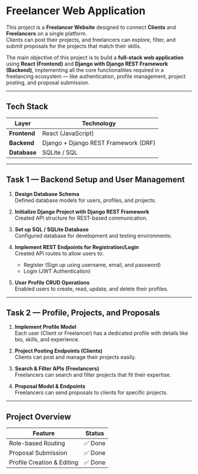 # Freelancer Web Application

This project is a **Freelancer Website** designed to connect **Clients** and **Freelancers** on a single platform.  
Clients can post their projects, and freelancers can explore, filter, and submit proposals for the projects that match their skills.

The main objective of this project is to build a **full-stack web application** using **React (Frontend)** and **Django with Django REST Framework (Backend)**, implementing all the core functionalities required in a freelancing ecosystem — like authentication, profile management, project posting, and proposal submission.

---

##  Tech Stack

| Layer | Technology |
|-------|-------------|
| **Frontend** | React (JavaScript) |
| **Backend** | Django + Django REST Framework (DRF) |
| **Database** | SQLite / SQL |

---

##  Task 1 — Backend Setup and User Management

1. **Design Database Schema**  
   Defined database models for users, profiles, and projects.

2. **Initialize Django Project with Django REST Framework**  
   Created API structure for REST-based communication.

3. **Set up SQL / SQLite Database**  
   Configured database for development and testing environments.

4. **Implement REST Endpoints for Registration/Login**  
   Created API routes to allow users to:
   - Register (Sign up using username, email, and password)
   - Login (JWT Authentication)

5. **User Profile CRUD Operations**  
   Enabled users to create, read, update, and delete their profiles.

---

## Task 2 — Profile, Projects, and Proposals

1. **Implement Profile Model**  
   Each user (Client or Freelancer) has a dedicated profile with details like bio, skills, and experience.

2. **Project Posting Endpoints (Clients)**  
   Clients can post and manage their projects easily.

3. **Search & Filter APIs (Freelancers)**  
   Freelancers can search and filter projects that fit their expertise.

4. **Proposal Model & Endpoints**  
   Freelancers can send proposals to clients for specific projects.

---

##  Project Overview

| Feature | Status |
|----------|--------|
| Role-based Routing | ✅ Done |
| Proposal Submission | ✅ Done |
| Profile Creation & Editing | ✅ Done |

